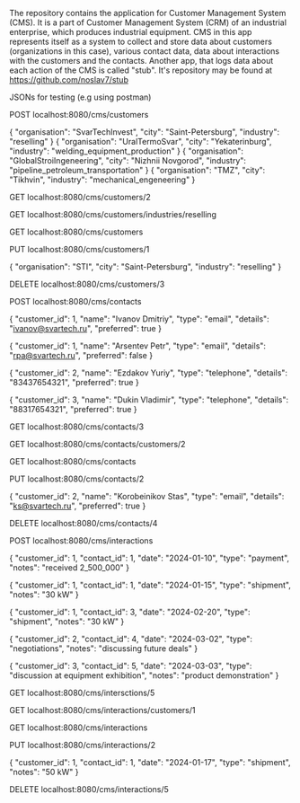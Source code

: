 The repository contains the application for Customer Management System (CMS). It is a part of Customer
 Management System (CRM) of an industrial enterprise, which produces industrial equipment.
 CMS in this app represents itself as a system to collect and store data about customers (organizations in this case),
various contact data, data about interactions with the customers and the contacts.
Another app, that logs data about each action of the CMS is called "stub". It's repository may be found at
https://github.com/noslav7/stub

JSONs for testing (e.g using postman)

POST      localhost:8080/cms/customers

 {
    "organisation": "SvarTechInvest",
    "city": "Saint-Petersburg",
    "industry": "reselling"
  }
  {
    "organisation": "UralTermoSvar",
    "city": "Yekaterinburg",
    "industry": "welding_equipment_production"
  }
  {
    "organisation": "GlobalStroiIngeneering",
    "city": "Nizhnii Novgorod",
    "industry": "pipeline_petroleum_transportation"
  }
  {
    "organisation": "TMZ",
    "city": "Tikhvin",
    "industry": "mechanical_engeneering"
  }

  GET      localhost:8080/cms/customers/2

  GET      localhost:8080/cms/customers/industries/reselling

  GET      localhost:8080/cms/customers

  PUT      localhost:8080/cms/customers/1
  
  {
    "organisation": "STI",
    "city": "Saint-Petersburg",
    "industry": "reselling"
  }

  DELETE   localhost:8080/cms/customers/3





  POST      localhost:8080/cms/contacts
  
  {
    "customer_id": 1,
    "name": "Ivanov Dmitriy",
    "type": "email",
    "details": "ivanov@svartech.ru",
    "preferred": true
  }
  
  {
    "customer_id": 1,
    "name": "Arsentev Petr",
    "type": "email",
    "details": "rpa@svartech.ru",
    "preferred": false
  }
  
  {
    "customer_id": 2,
    "name": "Ezdakov Yuriy",
    "type": "telephone",
    "details": "83437654321",
    "preferred": true
  }
  
  {
    "customer_id": 3,
    "name": "Dukin Vladimir",
    "type": "telephone",
    "details": "88317654321",
    "preferred": true
  }

  GET      localhost:8080/cms/contacts/3

  GET      localhost:8080/cms/contacts/customers/2

  GET      localhost:8080/cms/contacts

  PUT      localhost:8080/cms/contacts/2
  
  {
    "customer_id": 2,
    "name": "Korobeinikov Stas",
    "type": "email",
    "details": "ks@svartech.ru",
    "preferred": true
  }

  DELETE   localhost:8080/cms/contacts/4




  POST      localhost:8080/cms/interactions
  
  {
    "customer_id": 1,
    "contact_id": 1,
    "date": "2024-01-10",
    "type": "payment",
    "notes": "received 2_500_000"
  }
  
  {
    "customer_id": 1,
    "contact_id": 1,
    "date": "2024-01-15",
    "type": "shipment",
    "notes": "30 kW"
  }
  
  {
    "customer_id": 1,
    "contact_id": 3,
    "date": "2024-02-20",
    "type": "shipment",
    "notes": "30 kW"
  }
  
  {
    "customer_id": 2,
    "contact_id": 4,
    "date": "2024-03-02",
    "type": "negotiations",
    "notes": "discussing future deals"
  }
  
  {
    "customer_id": 3,
    "contact_id": 5,
    "date": "2024-03-03",
    "type": "discussion at equipment exhibition",
    "notes": "product demonstration"
  }

  GET      localhost:8080/cms/intersctions/5

  GET      localhost:8080/cms/interactions/customers/1

  GET      localhost:8080/cms/interactions

  PUT      localhost:8080/cms/interactions/2
  
  {
    "customer_id": 1,
    "contact_id": 1,
    "date": "2024-01-17",
    "type": "shipment",
    "notes": "50 kW"
  }

  DELETE   localhost:8080/cms/interactions/5
  


  

  

  

